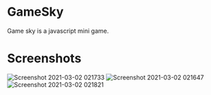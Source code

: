 # GameSky

Game sky is a javascript mini game.

# Screenshots

![Screenshot 2021-03-02 021733](https://user-images.githubusercontent.com/44867969/109582380-54ec8280-7afe-11eb-81e2-cc72b57172d4.png)
![Screenshot 2021-03-02 021647](https://user-images.githubusercontent.com/44867969/109582391-58800980-7afe-11eb-8d60-7272724a51aa.png)
![Screenshot 2021-03-02 021821](https://user-images.githubusercontent.com/44867969/109582395-59b13680-7afe-11eb-80c8-0e7c65dc1ba6.png)
